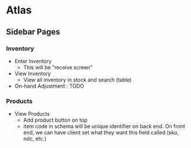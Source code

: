 # Atlas

## Sidebar Pages

### Inventory

- Enter Inventory
  - This will be "receive screen"
- View Inventory
  - View all inventory in stock and search (table)
- On-hand Adjustment : TODO

### Products

- View Products
  - Add product button on top
  - item code in schema will be unique identifier on back end. On front end, we can have client set what they want this field called (sku, ndc, etc.)
